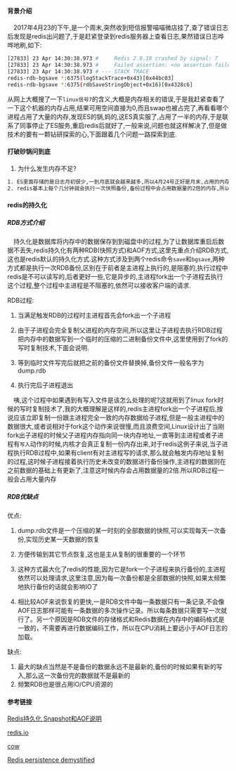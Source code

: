 #### 背景介绍

&emsp;2017年4月23的下午,是一个周末,突然收到短信报警喵喵微店挂了,查了错误日志后发现是redis出问题了,于是赶紧登录到redis服务器上查看日志,果然错误日志哗哗地刷,如下:

```bash
[27833] 23 Apr 14:30:38.973 #     Redis 2.8.18 crashed by signal: 7
[27833] 23 Apr 14:30:38.973 #     Failed assertion: <no assertion failed> (<no file>:0)
[27833] 23 Apr 14:30:38.973 # --- STACK TRACE
redis-rdb-bgsave *:6375(logStackTrace+0x43)[0x44bc03]
redis-rdb-bgsave *:6375(rdbSaveStringObject+0x16)[0x4328c6]
```
从网上大概搜了一下`linux信号7`的含义,大概是内存相关的错误,于是我赶紧查看了一下这个机器的内存占用,结果可用空间直接为0,而且swap也被占完了,再看看哪个进程占用了大量的内存,发现ES的锅,妈的,这ES真实服了,占用了一半的内存,于是联系了同事停止了ES服务,重启redis后就好了,一般来说,问题也就这样解决了,但是做技术的要有一颗钻研探索的心,下面跟着几个问题一路探索到底.

#### 打破砂锅问到底

1. 为什么发生内存不足?

```bash
1. ES里面存储的是日志月初很少,一到月底就会越来越多,所以4月24号正好是月末,占用的内存也是很高的
2. redis基本上每个几分钟就会执行一次快照备份,备份过程中会占用数据量的2倍的内存,所以如果redis中存储了10G的数据,发生一次快照备份的时候就会占用20G的内存,所以这也是导致故障发生的重要原因
```

#### redis的持久化

##### RDB方式介绍

&emsp;持久化是数据库将内存中的数据保存到到磁盘中的过程,为了让数据库重启后数据不丢失,redis持久化有两种RDB(快照方式)和AOF方式,这里先重点介绍RDB方式, 这也是redis默认的持久化方式.这种方式涉及到两个redis命令`save`和`bgsave`,两种方式都是执行一次RDB备份,区别在于前者是主进程上执行的,是阻塞的,执行过程中redis是不可以读写的,后者更好一些,它是异步的,主进程fork出一个子进程去执行这个过程,整个过程中主进程是不阻塞的,依然可以接收客户端的请求.

RDB过程:

1. 当满足触发RDB的过程时主进程首先会fork出一个子进程
 
2. 由于子进程会完全复制父进程的内存空间,所以这里让子进程去执行RDB过程把内存中的数据写到一个临时的压缩的二进制备份文件中,这里使用到了fork的写时复制技术,下面会说明.

3. 等到临时文件写完后就把之前的备份文件替换掉,备份文件一般名字为dump.rdb

4. 执行完后子进程退出


&emsp;咦,这个过程中如果遇到有写入文件是该怎么处理的呢?这就用到了linux fork时候的写时复制技术了,我的大概理解是这样的,redis主进程fork出一个子进程后,按说应该立即复制一份跟主进程完全一致的内存数据给子进程,但是一般主进程中的数据很大,或者说相对于fork这个动作来说很慢,而且浪费空间,Linux设计出了当刚fork出子进程的时候父子进程内存指向同一块内存地址,一直等到主进程或者子进程有`写入`动作的时候,内核才会真正复制一份内存出来,对于redis这例子来说,当子进程执行RDB过程中,如果有client有对主进程写的请求,那么就会触发内存地址复制的过程,这时候子进程接着执行历史未改变的数据进行备份操作,主进程的数据则在之前数据的基础上有更新了,注意这时候内存会占用数据量的2倍.所以RDB过程一般会占用大量内存

##### RDB优缺点

优点:

1. dump.rdb文件是一个压缩的某一时刻的全部数据的快照,可以实现每天一次备份,实现历史某一天数据的恢复

2. 方便传输到其它节点恢复,这也是主从复制的很重要的一个环节

3. 这种方式最大化了redis的性能,因为它是fork一个子进程来执行备份的,主进程依然可以处理请求,这里注意,因为每一次备份都是全部数据的快照,如果太频繁地执行备份的话就会影响IO了

4. 相比较AOF来说恢复的更快,一是RDB文件中每一条数据只有一条记录,不会像AOF日志那样可能有一条数据的多次操作记录。所以每条数据只需要写一次就行了。另一个原因是RDB文件的存储格式和Redis数据在内存中的编码格式是一致的，不需要再进行数据编码工作，所以在CPU消耗上要远小于AOF日志的加载。 

缺点:

1. 最大的缺点当然是不是备份的数据永远不是最新的,备份的时候如果有新的写入,那么这一次备份完的数据就不是最新的
2. 频繁RDB也是很占用IO/CPU资源的








#### 参考链接

[Redis持久化 Snapshot和AOF说明](http://www.cnblogs.com/zhoujinyi/archive/2013/05/26/3098508.html)

[redis.io](https://redis.io/topics/persistence)

[cow](http://www.makelinux.net/books/lkd2/ch03lev1sec2)

[Redis persistence demystified](http://oldblog.antirez.com/post/redis-persistence-demystified.html)
